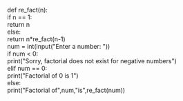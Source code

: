 def re_fact(n):  
   if n == 1:  
       return n  
   else:  
       return n*re_fact(n-1)   
num = int(input("Enter a number: "))   
if num < 0:  
   print("Sorry, factorial does not exist for negative numbers")  
elif num == 0:  
   print("Factorial of 0 is 1")  
else:  
   print("Factorial of",num,"is",re_fact(num))  
